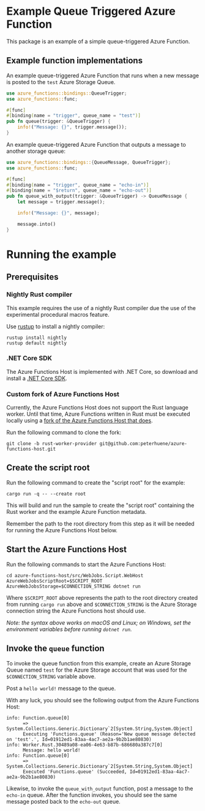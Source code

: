 # Example Queue Triggered Azure Function

This package is an example of a simple queue-triggered Azure Function.

## Example function implementations

An example queue-triggered Azure Function that runs when a new message is posted
to the `test` Azure Storage Queue.

```rust
use azure_functions::bindings::QueueTrigger;
use azure_functions::func;

#[func]
#[binding(name = "trigger", queue_name = "test")]
pub fn queue(trigger: &QueueTrigger) {
    info!("Message: {}", trigger.message());
}
```

An example queue-triggered Azure Function that outputs a message to another storage queue:

```rust
use azure_functions::bindings::{QueueMessage, QueueTrigger};
use azure_functions::func;

#[func]
#[binding(name = "trigger", queue_name = "echo-in")]
#[binding(name = "$return", queue_name = "echo-out")]
pub fn queue_with_output(trigger: &QueueTrigger) -> QueueMessage {
    let message = trigger.message();

    info!("Message: {}", message);

    message.into()
}
```

# Running the example

## Prerequisites

### Nightly Rust compiler

This example requires the use of a nightly Rust compiler due the use of the experimental procedural macros feature.

Use [rustup](https://github.com/rust-lang-nursery/rustup.rs) to install a nightly compiler:

```
rustup install nightly
rustup default nightly
```

### .NET Core SDK

The Azure Functions Host is implemented with .NET Core, so download and install a [.NET Core SDK](https://www.microsoft.com/net/download).

### Custom fork of Azure Functions Host

Currently, the Azure Functions Host does not support the Rust language worker.  Until that time, Azure Functions written in Rust must be executed locally using a [fork of the Azure Functions Host that does](https://github.com/peterhuene/azure-functions-host/tree/rust-worker-provider).

Run the following command to clone the fork:

```
git clone -b rust-worker-provider git@github.com:peterhuene/azure-functions-host.git
```

## Create the script root

Run the following command to create the "script root" for the example:

```
cargo run -q -- --create root
```

This will build and run the sample to create the "script root" containing the Rust worker and the example Azure Function metadata.

Remember the path to the root directory from this step as it will be needed for running the Azure Functions Host below.

## Start the Azure Functions Host

Run the following commands to start the Azure Functions Host:

```
cd azure-functions-host/src/WebJobs.Script.WebHost
AzureWebJobsScriptRoot=$SCRIPT_ROOT AzureWebJobsStorage=$CONNECTION_STRING dotnet run
```

Where `$SCRIPT_ROOT` above represents the path to the root directory created from running `cargo run` above and `$CONNECTION_STRING` is the Azure Storage connection string the Azure Functions host should use.

_Note: the syntax above works on macOS and Linux; on Windows, set the environment variables before running `dotnet run`._

## Invoke the `queue` function

To invoke the queue function from this example, create an Azure Storage Queue named `test` for the Azure Storage account
that was used for the `$CONNECTION_STRING` variable above.

Post a `hello world!` message to the queue.

With any luck, you should see the following output from the Azure Functions Host:

```
info: Function.queue[0]
      => System.Collections.Generic.Dictionary`2[System.String,System.Object]
      Executing 'Functions.queue' (Reason='New queue message detected on 'test'.', Id=01912ed1-83aa-4ac7-ae2a-9b2b1ae80830)
info: Worker.Rust.30489a08-ea06-4e63-b87b-686680a387c7[0]
      Message: hello world!
info: Function.queue[0]
      => System.Collections.Generic.Dictionary`2[System.String,System.Object]
      Executed 'Functions.queue' (Succeeded, Id=01912ed1-83aa-4ac7-ae2a-9b2b1ae80830)
```

Likewise, to invoke the `queue_with_output` function, post a message to the `echo-in` queue.  After the function invokes,
you should see the same message posted back to the `echo-out` queue.